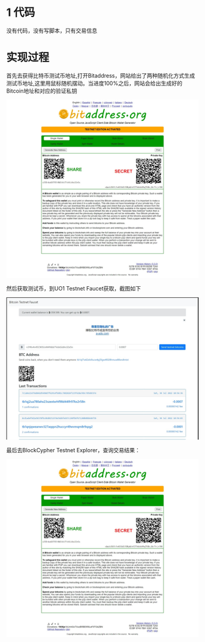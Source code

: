 # 1 代码
没有代码，没有写脚本，只有交易信息

# 实现过程

首先去获得比特币测试币地址,打开Bitaddress，网站给出了两种随机化方式生成测试币地址,这里用鼠标随机摆动。当进度100%之后，网站会给出生成好的Bitcoin地址和对应的验证私钥

  ![image](https://raw.githubusercontent.com/Pozsk209/automatic-octo-tribble/main/pic/Bit1.jpeg)
  
  然后获取测试币，到UO1 Testnet Faucet获取，截图如下
  
  ![image](https://raw.githubusercontent.com/Pozsk209/automatic-octo-tribble/main/pic/Bit2.PNG)
  
  最后去BlockCypher Testnet Explorer，查询交易结果：
  
  ![image](https://raw.githubusercontent.com/Pozsk209/automatic-octo-tribble/main/pic/Bit1.jpeg)

